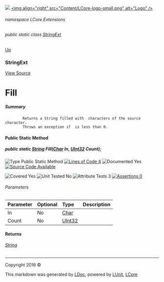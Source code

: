 ![](Content/LCore-banner-small.png "")
[&lt;img align=&quot;right&quot; src=&quot;Content/LCore-logo-small.png&quot; alt=&quot;Logo&quot; /&gt;](../README.md)

###### namespace LCore.Extensions

###### public static class [StringExt](docs/StringExt.md)
[Up](docs/StringExt.md)

### StringExt
[View Source](Extensions/Reference%20Types/StringExt.cs)

# Fill

##### Summary

            Returns a String filled with  characters of the source character.
            Throws an exception if  is less than 0.
            

#### Public Static Method

##### public static <a href="https://msdn.microsoft.com/en-us/library/system.string.aspx" alt="">String</a> Fill(<a href="https://msdn.microsoft.com/en-us/library/system.char.aspx" alt="">Char</a> In, <a href="https://msdn.microsoft.com/en-us/library/system.uint32.aspx" alt="">UInt32</a> Count);

![Type Public Static Method](http://b.repl.ca/v1/Type-Public%20Static%20Method-blue.png "") [![Lines of Code 4](http://b.repl.ca/v1/Lines%20of%20Code-4-blue.png "")](Extensions/Reference%20Types/StringExt.cs#L536)    ![Documented Yes](http://b.repl.ca/v1/Documented-Yes-brightgreen.png "") [![Source Code Available](http://b.repl.ca/v1/Source%20Code-Available-brightgreen.png "")](Extensions/Reference%20Types/StringExt.cs#L536)

![Covered Yes](http://b.repl.ca/v1/Covered-Yes-brightgreen.png "") ![Unit Tested No](http://b.repl.ca/v1/Unit%20Tested-No-lightgrey.png "") ![Attribute Tests 3](http://b.repl.ca/v1/Attribute%20Tests-3-brightgreen.png "") [![Assertions 0](http://b.repl.ca/v1/Assertions-0-lightgrey.png "")](Extensions/Reference%20Types/StringExt.cs)

###### Parameters

Parameter | Optional | Type | Description
:---  | :---  | :---  | :--- 
In | No | [Char](https://msdn.microsoft.com/en-us/library/system.char.aspx) | 
Count | No | [UInt32](https://msdn.microsoft.com/en-us/library/system.uint32.aspx) | 


#### Returns

###### [String](https://msdn.microsoft.com/en-us/library/system.string.aspx)



---

Copyright 2016 &copy; [](../README.md) [](../TableOfContents.md)

This markdown was generated by [LDoc](https://github.com/CodeSingularity/LDoc), powered by [LUnit](https://github.com/CodeSingularity/LUnit), [LCore](https://github.com/CodeSingularity/LCore)
